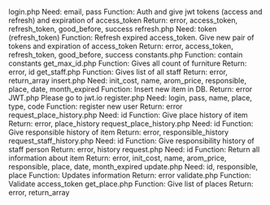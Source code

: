 login.php
  Need:
    email, pass
  Function:
    Auth and give jwt tokens (access and refresh) and expiration of access_token
  Return:
    error, access_token, refresh_token, good_before, success
refresh.php
  Need:
    token (refresh_token)
  Function:
    Refresh expired access_token. Give new pair of tokens and expiration of access_token
  Return:
    error, access_token, refresh_token, good_before, success
constants.php
  Function:
    contain constants
get_max_id.php
  Function:
    Gives all count of furniture
  Return:
    error, id
get_staff.php
  Function:
    Gives list of all staff
  Return:
    error, return_array
insert.php
  Need:
    init_cost, name, arom_price, responsible, place, date, month_expired
  Function:
    Insert new item in DB.
  Return:
    error
JWT.php
  Please go to jwt.io
register.php
  Need:
    login, pass, name, place, type, code
  Function:
    register new user
  Return:
    error
request_place_history.php
  Need:
    id
  Function:
    Give place history of item
  Return:
    error, place_history
request_place_history.php
  Need:
    id
  Function:
    Give responsible history of item
  Return:
    error, responsible_history
request_staff_history.php
  Need:
    id
  Function:
    Give responsibility history of staff person
  Return:
    error, history
request.php
  Need:
    id
  Function:
    Return all information about item
  Return:
    error, init_cost, name, arom_price, responsible, place, date, month_expired
update.php
  Need:
    id, responsible, place
  Function:
    Updates information
  Return:
    error
validate.php
  Function:
    Validate access_token
get_place.php
  Function:
    Give list of places
  Return:
    error, return_array
